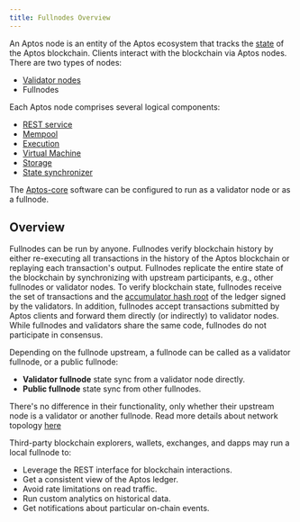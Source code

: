 ```yaml
---
title: Fullnodes Overview
---
```


An Aptos node is an entity of the Aptos ecosystem that tracks the [state](../reference/glossary.md#state) of the Aptos blockchain. Clients interact with the blockchain via Aptos nodes. There are two types of nodes:

- [Validator nodes](./validator-nodes.md)
- Fullnodes

Each Aptos node comprises several logical components:

- [REST service](../reference/glossary.md#rest-service)
- [Mempool](./validator-nodes.md#mempool)
- [Execution](./validator-nodes.md#execution)
- [Virtual Machine](./validator-nodes.md#virtual-machine)
- [Storage](./validator-nodes.md#storage)
- [State synchronizer](./validator-nodes.md#state-synchronizer)

The [Aptos-core](../reference/glossary.md#aptos-core) software can be configured to run as a validator node or as a fullnode.

## Overview

Fullnodes can be run by anyone. Fullnodes verify blockchain history by either re-executing all transactions in the history of the Aptos blockchain or replaying each transaction's output. Fullnodes replicate the entire state of the blockchain by synchronizing with upstream participants, e.g., other fullnodes or validator nodes. To verify blockchain state, fullnodes receive the set of transactions and the [accumulator hash root](../reference/glossary.md#accumulator-root-hash) of the ledger signed by the validators. In addition, fullnodes accept transactions submitted by Aptos clients and forward them directly (or indirectly) to validator nodes. While fullnodes and validators share the same code, fullnodes do not participate in consensus.

Depending on the fullnode upstream, a fullnode can be called as a validator fullnode, or a public fullnode:

- **Validator fullnode** state sync from a validator node directly.
- **Public fullnode** state sync from other fullnodes.

There's no difference in their functionality, only whether their upstream node is a validator or another fullnode. Read more details about network topology [here](./node-networks-sync.md)

Third-party blockchain explorers, wallets, exchanges, and dapps may run a local fullnode to:

- Leverage the REST interface for blockchain interactions.
- Get a consistent view of the Aptos ledger.
- Avoid rate limitations on read traffic.
- Run custom analytics on historical data.
- Get notifications about particular on-chain events.
